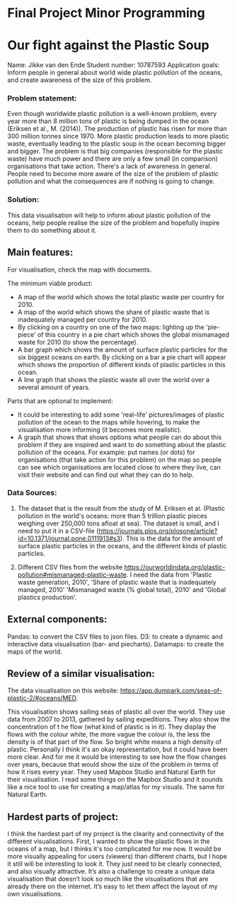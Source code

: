 # Final Project Minor Programming
# Our fight against the Plastic Soup

Name: Jikke van den Ende
Student number: 10787593
Application goals: Inform people in general about world wide plastic pollution
of the oceans, and create awareness of the size of this problem.

### Problem statement:

Even though worldwide plastic pollution is a well-known problem, every year more
than 8 million tons of plastic is being dumped in the ocean (Eriksen et al., M. (2014)). The production of plastic has risen for more than 300 million tonnes
since 1970. More plastic production leads to more plastic waste, eventually
leading to the plastic soup in the ocean becoming bigger and bigger. The problem
is that big companies (responsible for the plastic waste) have much power and
there are only a few small (in comparison) organisations that take action.
There's a lack of awareness in general. People need to become more aware of the
size of the problem of plastic pollution and what the consequences are if
nothing is going to change.  

### Solution:

This data visualisation will help to inform about plastic pollution of the
oceans, help people realise the size of the problem and hopefully inspire them
to do something about it.

## Main features:

For visualisation, check the map with documents.

The minimum viable product:  
-	A map of the world which shows the total plastic waste per country for 2010.
- A map of the world which shows the share of plastic waste that is inadequately
managed per country for 2010.
- By clicking on a country on one of the two maps: lighting up the 'pie-piece'
of this country in a pie chart which shows the global mismanaged waste for 2010
(to show the percentage).
- A bar graph which shows the amount of surface plastic particles for the six
biggest oceans on earth. By clicking on a bar a pie chart will appear which
shows the proportion of different kinds of plastic particles in this ocean.
-	A line graph that shows the plastic waste all over the world over a several
amount of years.

Parts that are optional to implement:
- It could be interesting to add some 'real-life' pictures/images of plastic
pollution of the ocean to the maps while hovering, to make the visualisation
more informing (it becomes more realistic).
-	A graph that shows that shows options what people can do about this problem if
they are inspired and want to do something about the plastic pollution of the
oceans. For example: put names (or dots) for organisations (that take action for
this problem) on the map so people can see which organisations are located close
to where they live, can visit their website and can find out what they can do to
help.

### Data Sources:
1. The dataset that is the result from the study of M. Eriksen et al. (Plastic
pollution in the world's oceans: more than 5 trillion plastic pieces weighing
over 250,000 tons afloat at sea). The dataset is small, and I need to put it
in a CSV-file (https://journals.plos.org/plosone/article?id=10.1371/journal.pone.0111913#s3). This is the data for the amount of surface plastic
particles in the oceans, and the different kinds of plastic particles.

2.	Different CSV files from the website https://ourworldindata.org/plastic-pollution#mismanaged-plastic-waste. I need the data from 'Plastic waste
generation, 2010', 'Share of plastic waste that is inadequately managed, 2010'
'Mismanaged waste (% global total), 2010' and 'Global plastics production'.

## External components:

Pandas: to convert the CSV files to json files.
D3: to create a dynamic and interactive data visualisation (bar- and piecharts).
Datamaps: to create the maps of the world.

## Review of a similar visualisation:

The data visualisation on this website: https://app.dumpark.com/seas-of-plastic-2/#oceans/MED.

This visualisation shows sailing seas of plastic all over the world. They use data from 2007 to 2013, gathered by sailing expeditions. They also show the concentration of t he flow (what kind of plastic is in it). They display the flows with the colour white, the more vague the colour is, the less the density is of that part of the flow. So bright white means a high density of plastic. Personally I think it's an okay representation, but it could have been more clear. And for me it would be interesting to see how the flow changes over years, because that would show the size of the problem in terms of how it rises every year.
They used Mapbox Studio and Natural Earth for their visualisation. I read some things on the Mapbox Studio and it sounds like a nice tool to use for creating a map/atlas for my visuals. The same for Natural Earth.


## Hardest parts of project:

I think the hardest part of my project is the clearity and connectivity of the
different visualisations. First, I wanted to show the plastic flows in the
oceans of a map, but I thinks it's too complicated for me now. It would be
more visually appealing for users (viewers) than different charts, but I hope it
still will be interesting to look it. They just need to be clearly connected,
and also visually attractive.
It’s also a challenge to create a unique data visualisation that
doesn’t look so much like the visualisations that are already there on the
internet. It’s easy to let them affect the layout of my own visualisations.
